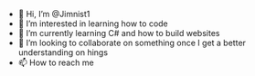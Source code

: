 - 👋 Hi, I’m @Jimnist1
- 👀 I’m interested in learning how to code
- 🌱 I’m currently learning C# and how to build websites
- 💞️ I’m looking to collaborate on something once I get a better understanding on hings
- 📫 How to reach me 
<!---
Jimnist1/Jimnist1 is a ✨ special ✨ repository because its `README.md` (this file) appears on your GitHub profile.
You can click the Preview link to take a look at your changes.
--->
